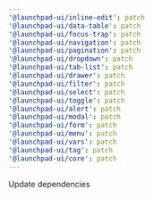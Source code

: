 ```yaml
---
'@launchpad-ui/inline-edit': patch
'@launchpad-ui/data-table': patch
'@launchpad-ui/focus-trap': patch
'@launchpad-ui/navigation': patch
'@launchpad-ui/pagination': patch
'@launchpad-ui/dropdown': patch
'@launchpad-ui/tab-list': patch
'@launchpad-ui/drawer': patch
'@launchpad-ui/filter': patch
'@launchpad-ui/select': patch
'@launchpad-ui/toggle': patch
'@launchpad-ui/alert': patch
'@launchpad-ui/modal': patch
'@launchpad-ui/form': patch
'@launchpad-ui/menu': patch
'@launchpad-ui/vars': patch
'@launchpad-ui/tag': patch
'@launchpad-ui/core': patch
---
```


Update dependencies

